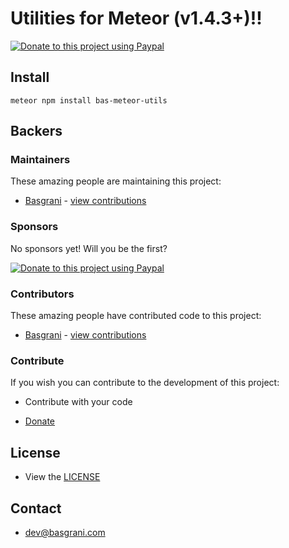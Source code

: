 # Utilities for Meteor (v1.4.3+)!!

[![Donate to this project using Paypal](https://img.shields.io/badge/paypal-donate-yellow.svg)](https://www.paypal.com/cgi-bin/webscr?cmd=_s-xclick&hosted_button_id=9EARMSN5WMDDY)

## Install

```
meteor npm install bas-meteor-utils
```

## Backers

### Maintainers

These amazing people are maintaining this project:

- [Basgrani](http://basgrani.com) - [view contributions](https://github.com/Basgrani-Org/bas-meteor-utils/commits?author=Basgrani)

### Sponsors

No sponsors yet! Will you be the first?

[![Donate to this project using Paypal](https://img.shields.io/badge/paypal-donate-yellow.svg)](https://www.paypal.com/cgi-bin/webscr?cmd=_s-xclick&hosted_button_id=9EARMSN5WMDDY)

### Contributors

These amazing people have contributed code to this project:

- [Basgrani](http://basgrani.com) - [view contributions](https://github.com/Basgrani-Org/bas-meteor-utils/commits?author=Basgrani)

### Contribute

If you wish you can contribute to the development of this project:

- Contribute with your code

- [Donate](https://www.paypal.com/cgi-bin/webscr?cmd=_s-xclick&hosted_button_id=9EARMSN5WMDDY)

## License

- View the [LICENSE](https://github.com/Basgrani-Org/bas-meteor-utils/blob/master/LICENSE.md)

## Contact

- dev@basgrani.com
